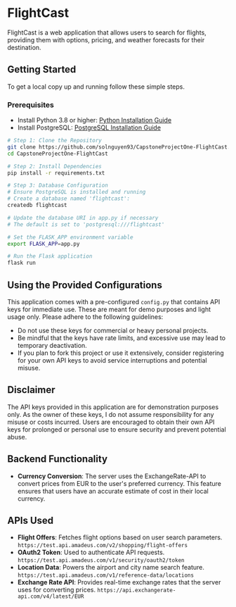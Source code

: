 # FlightCast

FlightCast is a web application that allows users to search for flights, providing them with options, pricing, and weather forecasts for their destination.

## Getting Started

To get a local copy up and running follow these simple steps.

### Prerequisites

- Install Python 3.8 or higher: [Python Installation Guide](https://www.python.org/downloads/)
- Install PostgreSQL: [PostgreSQL Installation Guide](https://www.postgresql.org/download/)

```bash
# Step 1: Clone the Repository
git clone https://github.com/solnguyen93/CapstoneProjectOne-FlightCast.git
cd CapstoneProjectOne-FlightCast

# Step 2: Install Dependencies
pip install -r requirements.txt

# Step 3: Database Configuration
# Ensure PostgreSQL is installed and running
# Create a database named 'flightcast':
createdb flightcast

# Update the database URI in app.py if necessary
# The default is set to 'postgresql:///flightcast'

# Set the FLASK_APP environment variable
export FLASK_APP=app.py

# Run the Flask application
flask run
```

## Using the Provided Configurations

This application comes with a pre-configured `config.py` that contains API keys for immediate use. These are meant for demo purposes and light usage only. Please adhere to the following guidelines:

- Do not use these keys for commercial or heavy personal projects.
- Be mindful that the keys have rate limits, and excessive use may lead to temporary deactivation.
- If you plan to fork this project or use it extensively, consider registering for your own API keys to avoid service interruptions and potential misuse.

## Disclaimer

The API keys provided in this application are for demonstration purposes only. As the owner of these keys, I do not assume responsibility for any misuse or costs incurred. Users are encouraged to obtain their own API keys for prolonged or personal use to ensure security and prevent potential abuse.

## Backend Functionality

- **Currency Conversion**: The server uses the ExchangeRate-API to convert prices from EUR to the user's preferred currency. This feature ensures that users have an accurate estimate of cost in their local currency.

## APIs Used

- **Flight Offers**: Fetches flight options based on user search parameters. `https://test.api.amadeus.com/v2/shopping/flight-offers`
- **OAuth2 Token**: Used to authenticate API requests. `https://test.api.amadeus.com/v1/security/oauth2/token`
- **Location Data**: Powers the airport and city name search feature. `https://test.api.amadeus.com/v1/reference-data/locations`
- **Exchange Rate API**: Provides real-time exchange rates that the server uses for converting prices. `https://api.exchangerate-api.com/v4/latest/EUR`



